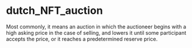 # dutch_NFT_auction

Most commonly, it means an auction in which the auctioneer begins with a high asking price in the case of selling, and lowers it until some participant accepts the price, or it reaches a predetermined reserve price.
